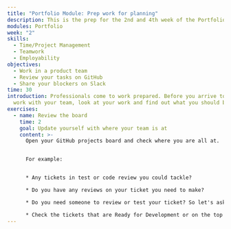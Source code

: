 ```yaml
---
title: "Portfolio Module: Prep work for planning"
description: This is the prep for the 2nd and 4th week of the Portfolio Module.
modules: Portfolio
week: "2"
skills:
  - Time/Project Management
  - Teamwork
  - Employability
objectives:
  - Work in a product team
  - Review your tasks on GitHub
  - Share your blockers on Slack
time: 30
introduction: Professionals come to work prepared. Before you arrive to meet and
  work with your team, look at your work and find out what you should be doing.
exercises:
  - name: Review the board
    time: 2
    goal: Update yourself with where your team is at
    content: >-
      Open your GitHub projects board and check where you are all at.


      For example:


      * Any tickets in test or code review you could tackle?

      * Do you have any reviews on your ticket you need to make?

      * Do you need someone to review or test your ticket? So let's ask for it.

      * Check the tickets that are Ready for Development or on the top of the Backlog. Read the story and acceptance criteira. Are they clear? Would you be able to pick one of them up and start working? If not, make sure you raise your questions.
---
```

